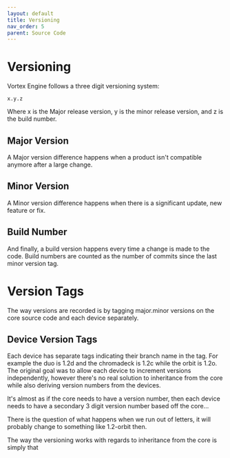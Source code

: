 ```yaml
---
layout: default
title: Versioning
nav_order: 5
parent: Source Code
---
```


# Versioning

Vortex Engine follows a three digit versioning system:

    x.y.z


Where x is the Major release version, y is the minor release version, and z is the build number.

## Major Version

A Major version difference happens when a product isn't compatible anymore after a large change.

## Minor Version

A Minor version difference happens when there is a significant update, new feature or fix.

## Build Number

And finally, a build version happens every time a change is made to the code. Build numbers are counted as the number of commits since the last minor version tag.

# Version Tags

The way versions are recorded is by tagging major.minor versions on the core source code and each device separately.

## Device Version Tags

Each device has separate tags indicating their branch name in the tag. For example the duo is 1.2d and the chromadeck is 1.2c while the orbit is 1.2o. The original goal was to allow each device to increment versions independently, however there's no real solution to inheritance from the core while also deriving version numbers from the devices.

It's almost as if the core needs to have a version number, then each device needs to have a secondary 3 digit version number based off the core...

There is the question of what happens when we run out of letters, it will probably change to something like 1.2-orbit then. 

The way the versioning works with regards to inheritance from the core is simply that


